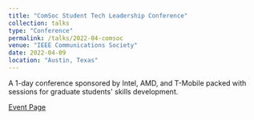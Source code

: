 ```yaml
---
title: "ComSoc Student Tech Leadership Conference"
collection: talks
type: "Conference"
permalink: /talks/2022-04-comsoc
venue: "IEEE Communications Society"
date: 2022-04-09
location: "Austin, Texas"
---
```


A 1-day conference sponsored by Intel, AMD, and T-Mobile packed with sessions for graduate students' skills development.

[Event Page](https://cstlc2022.ieee-cstlc.org/)
